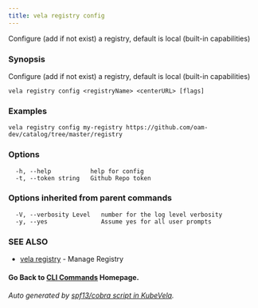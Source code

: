 ```yaml
---
title: vela registry config
---
```


Configure (add if not exist) a registry, default is local (built-in capabilities)

### Synopsis

Configure (add if not exist) a registry, default is local (built-in capabilities)

```
vela registry config <registryName> <centerURL> [flags]
```

### Examples

```
vela registry config my-registry https://github.com/oam-dev/catalog/tree/master/registry
```

### Options

```
  -h, --help           help for config
  -t, --token string   Github Repo token
```

### Options inherited from parent commands

```
  -V, --verbosity Level   number for the log level verbosity
  -y, --yes               Assume yes for all user prompts
```

### SEE ALSO

* [vela registry](vela_registry)	 - Manage Registry

#### Go Back to [CLI Commands](vela) Homepage.


###### Auto generated by [spf13/cobra script in KubeVela](https://github.com/kubevela/kubevela/tree/master/hack/docgen).
